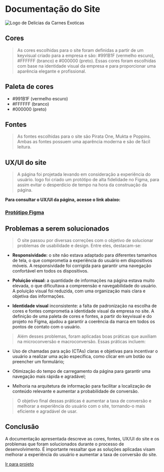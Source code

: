  Documentação do Site
 ==================
![Logo de Delicias da Carnes Exoticas](/imagens/logoDocumentacao.png)


## Cores

> As cores escolhidas para o site foram definidas a partir de um keyvisual criado para a empresa e são: #991B1F (vermelho escuro), #FFFFFF (branco) e #000000 (preto). Essas cores foram escolhidas com base na identidade visual da empresa e para proporcionar uma aparência elegante e profissional.

## Paleta de cores

+ #991B1F (vermelho escuro)
+ #FFFFFF (branco)
+ #000000 (preto)

##  Fontes

>As fontes escolhidas para o site são Pirata One, Mukta e Poppins. Ambas as fontes possuem uma aparência moderna e são de fácil leitura.

UX/UI do site
------------

 > A página foi projetada levando em consideração a experiência do usuário. logo foi criado um protótipo de alta fidelidade no Figma, para assim evitar o desperdicio de tempo na hora da construação da página.

 **Para consultar o UX/UI da página, acesse o link abaixo:**

### [Protótipo Figma](https://www.figma.com/file/LMUU1RORpT7OhzWC8ZfSUa/projeto?node-id=0%3A1&t=Al2Tbija1bCeebMN-1)

## Problemas a serem solucionados

 > O site passou por diversas correções com o objetivo de solucionar problemas de usabilidade e design. Entre eles, destacam-se:


- **Responsividade:** o site não estava adaptado para diferentes tamanhos de tela, o que comprometia a experiência do usuário em dispositivos móveis. A responsividade foi corrigida para garantir uma navegação confortável em todos os dispositivos.

  

- **Poluição visual:** a quantidade de informações na página estava muito elevada, o que dificultava a compreensão e navegabilidade do usuário. A poluição visual foi reduzida, com uma organização mais clara e objetiva das informações.

- **Identidade visual** inconsistente: a falta de padronização na escolha de cores e fontes comprometia a identidade visual da empresa no site. A definição de uma paleta de cores e fontes, a partir do keyvisual e do projeto no Figma, ajudou a garantir a coerência da marca em todos os pontos de contato com o usuário.

>Além desses problemas, foram aplicadas boas práticas que auxiliam na microconversão e macroconversão. Essas práticas incluem:

- Uso de chamadas para ação (CTAs) claras e objetivas para incentivar o usuário a realizar uma ação específica, como clicar em um botão ou preencher um formulário;

- Otimização do tempo de carregamento da página para garantir uma navegação mais rápida e agradável;

- Melhoria na arquitetura de informação para facilitar a localização de conteúdo relevante e aumentar a probabilidade de conversão.

> O objetivo final dessas práticas é aumentar a taxa de conversão e melhorar a experiência do usuário com o site, tornando-o mais eficiente e agradável de usar.


Conclusão
--------

A documentação apresentada descreve as cores, fontes, UX/UI do site e os problemas que foram 
solucionados durante o processo de desenvolvimento. É importante ressaltar que as soluções 
aplicadas visam melhorar a experiência do usuário e aumentar a taxa de conversão do site.

 [Ir para projeto](https://www.figma.com/file/LMUU1RORpT7OhzWC8ZfSUa/projeto?node-id=0%3A1&t=Al2Tbija1bCeebMN-1)

